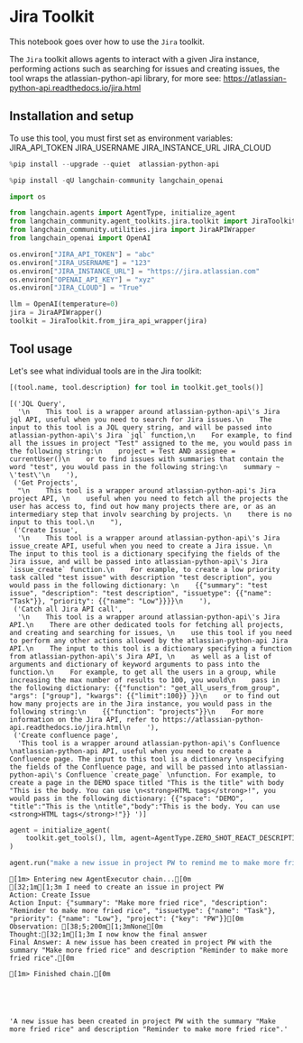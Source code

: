 # Jira Toolkit

This notebook goes over how to use the `Jira` toolkit.

The `Jira` toolkit allows agents to interact with a given Jira instance, performing actions such as searching for issues and creating issues, the tool wraps the atlassian-python-api library, for more see: https://atlassian-python-api.readthedocs.io/jira.html

## Installation and setup

To use this tool, you must first set as environment variables:
    JIRA_API_TOKEN
    JIRA_USERNAME
    JIRA_INSTANCE_URL
    JIRA_CLOUD


```python
%pip install --upgrade --quiet  atlassian-python-api
```


```python
%pip install -qU langchain-community langchain_openai
```


```python
import os

from langchain.agents import AgentType, initialize_agent
from langchain_community.agent_toolkits.jira.toolkit import JiraToolkit
from langchain_community.utilities.jira import JiraAPIWrapper
from langchain_openai import OpenAI
```


```python
os.environ["JIRA_API_TOKEN"] = "abc"
os.environ["JIRA_USERNAME"] = "123"
os.environ["JIRA_INSTANCE_URL"] = "https://jira.atlassian.com"
os.environ["OPENAI_API_KEY"] = "xyz"
os.environ["JIRA_CLOUD"] = "True"
```


```python
llm = OpenAI(temperature=0)
jira = JiraAPIWrapper()
toolkit = JiraToolkit.from_jira_api_wrapper(jira)
```

## Tool usage

Let's see what individual tools are in the Jira toolkit:


```python
[(tool.name, tool.description) for tool in toolkit.get_tools()]
```




    [('JQL Query',
      '\n    This tool is a wrapper around atlassian-python-api\'s Jira jql API, useful when you need to search for Jira issues.\n    The input to this tool is a JQL query string, and will be passed into atlassian-python-api\'s Jira `jql` function,\n    For example, to find all the issues in project "Test" assigned to the me, you would pass in the following string:\n    project = Test AND assignee = currentUser()\n    or to find issues with summaries that contain the word "test", you would pass in the following string:\n    summary ~ \'test\'\n    '),
     ('Get Projects',
      "\n    This tool is a wrapper around atlassian-python-api's Jira project API, \n    useful when you need to fetch all the projects the user has access to, find out how many projects there are, or as an intermediary step that involv searching by projects. \n    there is no input to this tool.\n    "),
     ('Create Issue',
      '\n    This tool is a wrapper around atlassian-python-api\'s Jira issue_create API, useful when you need to create a Jira issue. \n    The input to this tool is a dictionary specifying the fields of the Jira issue, and will be passed into atlassian-python-api\'s Jira `issue_create` function.\n    For example, to create a low priority task called "test issue" with description "test description", you would pass in the following dictionary: \n    {{"summary": "test issue", "description": "test description", "issuetype": {{"name": "Task"}}, "priority": {{"name": "Low"}}}}\n    '),
     ('Catch all Jira API call',
      '\n    This tool is a wrapper around atlassian-python-api\'s Jira API.\n    There are other dedicated tools for fetching all projects, and creating and searching for issues, \n    use this tool if you need to perform any other actions allowed by the atlassian-python-api Jira API.\n    The input to this tool is a dictionary specifying a function from atlassian-python-api\'s Jira API, \n    as well as a list of arguments and dictionary of keyword arguments to pass into the function.\n    For example, to get all the users in a group, while increasing the max number of results to 100, you would\n    pass in the following dictionary: {{"function": "get_all_users_from_group", "args": ["group"], "kwargs": {{"limit":100}} }}\n    or to find out how many projects are in the Jira instance, you would pass in the following string:\n    {{"function": "projects"}}\n    For more information on the Jira API, refer to https://atlassian-python-api.readthedocs.io/jira.html\n    '),
     ('Create confluence page',
      'This tool is a wrapper around atlassian-python-api\'s Confluence \natlassian-python-api API, useful when you need to create a Confluence page. The input to this tool is a dictionary \nspecifying the fields of the Confluence page, and will be passed into atlassian-python-api\'s Confluence `create_page` \nfunction. For example, to create a page in the DEMO space titled "This is the title" with body "This is the body. You can use \n<strong>HTML tags</strong>!", you would pass in the following dictionary: {{"space": "DEMO", "title":"This is the \ntitle","body":"This is the body. You can use <strong>HTML tags</strong>!"}} ')]




```python
agent = initialize_agent(
    toolkit.get_tools(), llm, agent=AgentType.ZERO_SHOT_REACT_DESCRIPTION, verbose=True
)
```


```python
agent.run("make a new issue in project PW to remind me to make more fried rice")
```

    
    
    [1m> Entering new AgentExecutor chain...[0m
    [32;1m[1;3m I need to create an issue in project PW
    Action: Create Issue
    Action Input: {"summary": "Make more fried rice", "description": "Reminder to make more fried rice", "issuetype": {"name": "Task"}, "priority": {"name": "Low"}, "project": {"key": "PW"}}[0m
    Observation: [38;5;200m[1;3mNone[0m
    Thought:[32;1m[1;3m I now know the final answer
    Final Answer: A new issue has been created in project PW with the summary "Make more fried rice" and description "Reminder to make more fried rice".[0m
    
    [1m> Finished chain.[0m
    




    'A new issue has been created in project PW with the summary "Make more fried rice" and description "Reminder to make more fried rice".'


